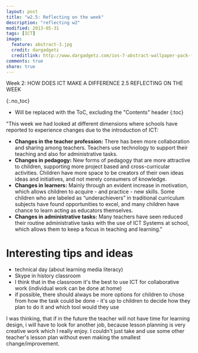 ```yaml
---
layout: post
title: "w2.5: Reflecting on the week"
description: "reflecting w2"
modified: 2013-05-31
tags: [ICT]
image:
  feature: abstract-3.jpg
  credit: dargadgetz
  creditlink: http://www.dargadgetz.com/ios-7-abstract-wallpaper-pack-for-iphone-5-and-ipod-touch-retina/
comments: true
share: true
---
```


Week 2: HOW DOES ICT MAKE A DIFFERENCE
2.5 REFLECTING ON THE WEEK

{:.no_toc}

* Will be replaced with the ToC, excluding the "Contents" header
{:toc}

"This week we had looked at different dimensions where schools have reported to experience changes due to the introduction of ICT:

* **Changes in the teacher profession:**  There has been more collaboration and sharing among teachers.  Teachers use technology to support their teaching and also for administrative tasks.
* **Changes in pedagogy:** New forms of pedagogy that are more attractive to children, supporting more project based and cross-curricular activities.  Children have more space to be creators of their own ideas ideas and initiatives, and not merely consumers of knowledge.
* **Changes in learners:** Mainly through an evident increase in motivation, which allows children to acquire - and practice - new skills. Some children who are labeled as “underachievers” in traditional curriculum subjects have found opportunities to excel, and many children have chance to learn acting as educators themselves.
* **Changes in administrative tasks:** Many teachers have seen reduced their routine administrative tasks with the use of ICT Systems at school, which allows them to keep a focus in teaching and learning."

# Interesting tips and ideas
* technical day (about learning media literacy)
* Skype in history classroom
* I think that in the classroom it's the best to use ICT for collaborative work (individual work can be done at home)
* if possible, there should always be more options for children to chose from how the task could be done - it's up to children to decide how they plan to do it and which tool would they use

I was thinking, that if in the future the teacher will not have time for learning design, i will have to look for another job, because lesson planning is very creative work which I really enjoy. I couldn't just take and use some other teacher's lesson plan without even making the smallest change/improvement.
